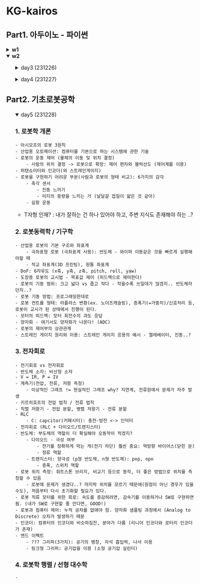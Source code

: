 # KG-kairos

## Part1. 아두이노 - 파이썬

<details>
<summary><strong>w1</strong></summary>
<ol>
<details>
<summary>day1 (231221)</summary>

<h4>Arduino</h4>

    - 컴파일, 링킹
        .c -> .obj + .lib -> .exe || .bin
    - SSD = ROM, CPU = CPU core, RAM = RAM
    - TCP/IP = header를 통해 구분
    - 무선원격자동차 - 모빌리티 서비스 프로젝트에서 한 거랑 동일 (카메라로 보고 동작 제어)

<h4>Arduino IDE</h4>

    - I = 700~800
    - Serial Monitor - Arduino 할 수 있는 것은 업로드, 통신 !
    - 장치관리자: 포트
    - 설정: Tools - Board, Port
    - 한 폴더 당 .ino * 1개
    - 컴파일 올리면, 실행 중단할 수 없다. 실행 중단하고 싶다면, 코드를 통해 끄는 프로세스를 추가해야 한다.

    - angle 값 통신할 때, "a9b10c432d42e\n", "1,3,4,1,56,24\n" => 인덱스가 정해져있는 알파벳이나 구분자로 통일


    - 아두이노, PC에 따라, 부동소수점을 계산하는 방법이 달라서, Float를 쓰는 것을 조심해야 한다.

</details>
</ol>
<ol>
<details>
<summary>day2 (231222)</summary>
<h2>Arduino: avr-gcc (C compiler가 존재)</h2>

    - C compiler가 없으면, 클래스를 작동하기 쉽지 않음
    - 아두이노의 특이점은 컴파일러가 존재해서 클래스가 작동할 수 있다.

    - 컨셉 설계가 잘못되는 경우가 많음 (ex) 현대, 중국..?)

    - 오버로드 - c++는 가능, c는 불가능. 왜냐? 객체지향프로그래밍의 차이
<h2>전자회로</h2>

    - 선형소자: 전압과 전류가 1차 비례
    - 비선형소자:  ex) 반도체 소자
    - 전압은 저항에 의해 떨어짐 (Nv->0v)
    - 저항이 세면, 전압 강하 (실제 적용할 때의 문제)
    - 핸드폰 개발할 때, 계속 죽음. -> 초기화코드와 LCD 키는 코드 사이에 딜레이를 넣으니 해결.
    - 전압원 (이상과 현실이 다르다) - 전압 걸자마자 바로 동작시켜버리면, 큰일남. delay 해라~
    - '전압원 단자 전압 > 전류원 단자 전류'에 대한 문제가 훨씬 많이 발생
    - 전압 관리 > 전류 관리 훨씬 관리(값 조절)하기 쉬움
    - 포토레지스터: 주변 빛에 따라, 저항값을 조절
    - 버튼: pull up & pull down

> LG: 할 수 있어 (많이 한다~~)

<h2>Interrupt</h2>

- 지터 개념 확실하게 이해하기 (느린 거? 빠른 거?)
- 아두이노 변수 토글하는 방법
- 원리 (컴퓨터 아키텍처 부분)
    - clock - Timer: (Oscillator)가 16MHZ마다 신호를 보냄..? => 이게 Timer에 8개 들어가서, 8bit를 채우면 -> Interrupt 발생
- Interrupt 동작 방식
    - Program Counter -> Program 메모리 (명령어 저장) -> Insturction Decoder (명령어 해석) - 레지스터에 저장되어 있는 변수 값을 이용 - 필요한 경우, RAM에 저장 -> DPIO로 결과값이 뜸
    - CPU Core = Program Counter + Introduction Decoder, GPIO
    - RISC (decoder 적음), CISC (decoder 많음)
    - 순서도
        1. 메모리 (Interrupt Vector table + 명령어 모음집)
        2. GPIO2에서 interrupt 발생하면, Interrupt Controller가 감지함.
        3. Interrup Controller가 Program Counter로 전달. 원래의 실행 주소는 Backup register로 들어감
        4. Program Counter가 (Interrupt Vector table)을 가리키고, (interrupt Vector table)에는 실행할 주소가 저장되어 있다. 그 주소의 명령어를 실행한다.
        5. 명령어가 실행이 완료되면, Backup Memory에 있던 주소가 Program Counter로 돌아와 원래대로 실행된다.

- 가변저항: ADC(Analog to Digital Converter)
    - ADC - 10bit
</details>
</ol>
</details>

<details open>
<summary><strong>w2</strong></summary>
<ol>
<details>
<summary>day3 (231226)</summary>

    1. namespace
    2. class ___.cpp
    3. static 클래스
    4. LPF
        - 용도: 초음파 센서에서 튀는 값을 잡는다.
        - 2~3가지 방법
            - LRC 회로
            - (SW) ADC
            - SW를 반도체 칩으로 만든다.
    5. Seiral 통신 vs I2C 통신
        - Serial 통신: PC to PC
        - I2C 통신: IC to IC
    6. 서비스 로봇의 UI (클릭, GUI) - Web > QT5 > COCO UI 이용
    7. OLED 연결
</details>
</ol>
<ol>
<details>
<summary>day4 (231227)</summary>

    - 그래픽으로 돌아가는 경우
        - 셋업 - while() - e.c = 캐릭터이동 - 그래픽 - GPU
        - GPU: 행렬 계산 가능한 모듈이 여러개 들어있음 (Frame Buffer)
        - CPU: 느림
    - Poor Arduino
        - I2C, SPI 통신
        - Frame Buffer는 아두이노 안에
        - ESP32의 경우, 카메라가 달려 있음. 30 frame 구현하기 위해, 메모리가 탑재되어 있음
        - Text <-> Grahpic
            - Graphic은 픽셀에 찍으면 됨.
            - Text: 10x10 글씨를 100x100 디스플레이에 채우는 형식 (LUT 이용)
    - 화면 가로 세로 변환: 가속도 센서로 감지 -> OpenGL로 계산
    - 가속도: 위아래(수직하강..?), 자이로 센서: 회전 감지
    - 자이로 센서는 전기를 많이 먹어서, 사실 잘 안 씀. 근데 엄청 정확
    - 로봇에서 쓰이는 이유: pitch, roll, yaw 구하기. 이를 통해, trasit
</details>
</ol>

## Part2. 기초로봇공학

<ol>
<details open>
<summary>day5 (231228)</summary>
    
### 1. 로봇학 개론

    - 아시모프의 로봇 3원칙
    - 산업용 오토메이션: 컴퓨터를 기본으로 하는 시스템에 관한 기술
    - 로봇의 운동 제어 (물체의 이동 및 위치 결정)
        - 사람의 위치 결정 -> 로봇으로 확장: 제어 편차와 블럭선도 (제어계를 이용)
    - 퍼텐쇼미터와 인코더(와 스트레인게이지)
    - 로봇을 구현하기 어려운 부분(사람과 로봇의 형태 비교): 6가지의 감각
        - 촉각 센서
            - 진동 느끼기
            - 미지의 중량을 느끼는 거 (날달걀 껍질이 얇은 것 같아)
        - 길항 운동
- T자형 인재? : 내가 잘하는 건 하나 있어야 하고, 주변 지식도 존재해야 하는 ..?

### 2. 로봇동력학 / 기구학

    - 산업용 로봇의 기본 구조와 좌표계
        - 극좌표형 로봇 (극좌표계 사용): 반도체 - 와이퍼 이동같은 것을 빠르게 실행해야할 때
        - 직교 좌표계(3D 프린팅), 원통 좌표계
    - DoF: 6자유도 (x축, y축, z축, pitch, roll, yaw)
    - 도장용 로봇의 교시법 - 목표값 제어 (피드백으로 제어한다)
    - 로봇의 기동 범위: 크고 넓다 vs 좁고 작다 - 작을수록 쓰일데가 많겠지.. 반도체라던지..?
    - 로봇 기동 방법: 프로그래밍한대로
    - 로봇 컨트롤 형태: 라플라스 변환(ex. 노이즈캐슬링), 증폭기(=가중치)/신호처리 등, 로봇이 교시가 된 상태에서 진행이 된다.
    - 모터의 피드백: 모터 회전수의 과도 응답
    - 양자화 - 여기서도 양자화가 나온다! (ADC)
    - 로봇의 제어부의 상관관계
    - 스트레인 게이지 원리와 이용: 스트레인 게이지 응용의 예시 - 엘레베이터, 진동..?

### 3. 전자회로
    - 전기회로 vs 전자회로
    - 반도체 소자: 비선형 소자
    - V = IR, P = IV
    - 계측기(전압, 전류, 저항 측정)
        - 이상적인 그래프 != 현실적인 그래프 why? 지연계, 전류원에서 문제가 자주 발생
    - 키르히호프의 전압 법칙 / 전류 법칙
    - 직렬 저항기 - 전압 분할, 병렬 저항기 - 전류 분할
    - RLC
        - C: capcitor(커패시터): 충전-방전 <-> 인덕터
    - 전자회로 (RLC + 다이오드/트랜지스터)
    - 반도체: 부도체의 역할이 더 확실해야 오동작이 적겠지?
        - 다이오드 - 극성 여부
            - 전기를 정확하게 막는 게(전기 차단) 훨씬 중요: 역방향 바이어스(닫힌 문)
            - 정류 역할
        - 트랜지스터: 양극성 (p형 반도체, n형 반도체): pnp, npn
            - 증폭, 스위치 역할
    - 로봇 위치 측정: 휘트스톤 브리지, 비교기 등으로 동작, 더 좋은 방법으로 위치를 측정할 수 있음
        - 로봇에 문제가 생겼다..? 마지막 위치를 모르기 때문에(원점이 아닌 경우가 있을 수도), 처음부터 다시 초기화할 필요가 있다. 
    - 로봇 직류 모터를 위한 회로: 속도를 증감하려면, 감속기를 이용하거나 SW로 구현하면 됨. (내가 SW로 구현할 줄 안다면, GOOD!)
    - 로봇과 컴퓨터 제어: 누적 공차를 없애야 함. 양자화 샘플링 과정에서 (Analog to Discrete) 오차가 발생하기 때문
    - 인코더: 컴퓨터의 인코더와 비슷하짐잔, 분야가 다름 (리니어 인코더와 로터리 인코더가 존재)
    - 엔드 이펙트
        - ??? 그리퍼(3가지): 공기의 팽창, 자석 흡입력, 나사 이용
        - 링크형 그리퍼: 공기압을 이용 (소형 공기압 실린더)

### 4. 로봇학 행렬 / 선형 대수학
    - 

</details>
</ol>


</details>